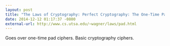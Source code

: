```yaml
---
layout: post
title: "The Laws of Cryptography: Perfect Cryptography: The One-Time Pad"
date: 2014-12-12 01:17:37 -0800
external-url: http://www.cs.utsa.edu/~wagner/laws/pad.html
---
```


Goes over one-time pad ciphers. Basic cryptography ciphers.
